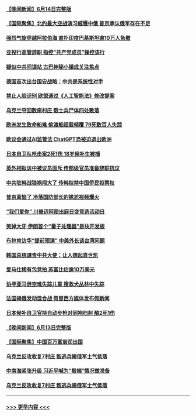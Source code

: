 #### [【晚间新闻】6月14日完整版](../pages/prog202/a103731769.md?t=06151243) 
#### [【国际聚焦】北约最大空战演习威慑中俄 普京承认俄军存在不足](../pages/prog202/a103731806.md?t=06151243) 
#### [强烈气旋穿越阿拉伯海 直扑印度巴基斯坦逾10万人急撤](../pages/prog202/a103731809.md?t=06151243) 
#### [亚投行高管辞职 指控“共产党成员”操控该行](../pages/prog202/a103731741.md?t=06151243) 
#### [疑似中共间谍站 古巴神秘小镇成关注焦点](../pages/prog202/a103731662.md?t=06151243) 
#### [德国首次出台国安战略：中共是系统性对手](../pages/prog202/a103731661.md?t=06151243) 
#### [禁止人脸识别 欧盟通过《人工智能法》修改提案](../pages/prog202/a103731660.md?t=06151243) 
#### [乌克兰夺回数座村庄 俄士兵尸体四处散落](../pages/prog202/a103731620.md?t=06151243) 
#### [欧洲发生致命船难 偷渡船超载倾覆 79死数百人失踪](../pages/prog202/a103731592.md?t=06151243) 
#### [欧议会通过AI监管法  ChatGPT恐被迫退出欧洲](../pages/prog202/a103731540.md?t=06151243) 
#### [日本自卫队枪击案2死1伤 18岁候补生被捕](../pages/prog202/a103731469.md?t=06151243) 
#### [英外相拟访中被议员面斥 传部级官员准备辞职抗议](../pages/prog202/a103731457.md?t=06151243) 
#### [中共驻韩战狼祸闯大了 传韩拟禁中国侨民投票权](../pages/prog202/a103731365.md?t=06151243) 
#### [普京真恼了 冷落国防部长的尴尬视频爆火](../pages/prog202/a103731268.md?t=06151243) 
#### [“我们爱你” 川普迈阿密出庭日变竞选活动日](../pages/prog202/a103731260.md?t=06151243) 
#### [笑掉大牙 伊朗首个“量子处理器”是块开发板](../pages/prog202/a103731256.md?t=06151243) 
#### [布林肯访华“提前预演” 中美外长谈台湾问题](../pages/prog202/a103731241.md?t=06151243) 
#### [韩国总统谴责中共大使：让人想起袁世凯](../pages/prog202/a103731200.md?t=06151243) 
#### [爱马仕稀有包竞拍 苏富比估逾10万美元](../pages/prog202/a103731212.md?t=06151243) 
#### [协寻亚马逊空难失踪儿童 搜救犬丛林中失踪](../pages/prog202/a103731197.md?t=06151243) 
#### [法国揭俄发动混合战 假冒西方媒体发布假新闻](../pages/prog202/a103731193.md?t=06151243) 
#### [日本候补自卫官持自动步枪对同袍扫射 酿2死1伤](../pages/prog202/a103731183.md?t=06151243) 
#### [【晚间新闻】6月13日完整版](../pages/prog202/a103731071.md?t=06151243) 
#### [【国际聚焦】中国百万富翁润出国](../pages/prog202/a103731097.md?t=06151243) 
#### [乌克兰反攻收复7村庄 叛逃兵揭俄军士气低落](../pages/prog202/a103731094.md?t=06151243) 
#### [中南海紧张升级 习近平喊为“极端”情况做准备](../pages/prog202/a103731056.md?t=06151243) 
#### [乌克兰反攻收复7村庄 叛逃兵揭俄军士气低落](../pages/prog202/a103731048.md?t=06151243) 

----
#### [ >>> 更早内容 <<< ](../indexes/prog202-earlier.md)
